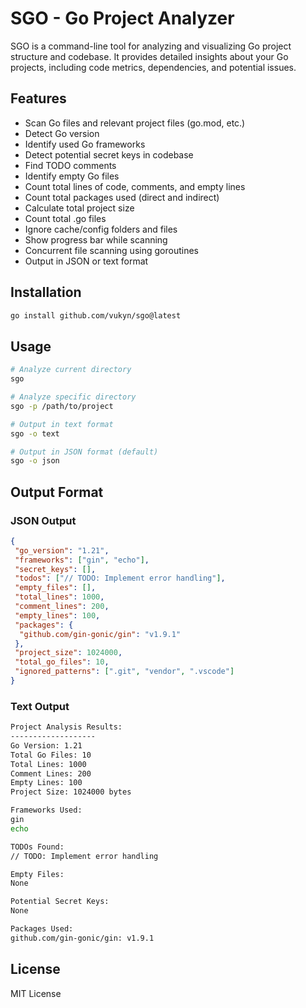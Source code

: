 # SGO - Go Project Analyzer

SGO is a command-line tool for analyzing and visualizing Go project structure and codebase. It provides detailed insights about your Go projects, including code metrics, dependencies, and potential issues.

## Features

- Scan Go files and relevant project files (go.mod, etc.)
- Detect Go version
- Identify used Go frameworks
- Detect potential secret keys in codebase
- Find TODO comments
- Identify empty Go files
- Count total lines of code, comments, and empty lines
- Count total packages used (direct and indirect)
- Calculate total project size
- Count total .go files
- Ignore cache/config folders and files
- Show progress bar while scanning
- Concurrent file scanning using goroutines
- Output in JSON or text format

## Installation

```bash
go install github.com/vukyn/sgo@latest
```

## Usage

```bash
# Analyze current directory
sgo

# Analyze specific directory
sgo -p /path/to/project

# Output in text format
sgo -o text

# Output in JSON format (default)
sgo -o json
```

## Output Format

### JSON Output

```json
{
 "go_version": "1.21",
 "frameworks": ["gin", "echo"],
 "secret_keys": [],
 "todos": ["// TODO: Implement error handling"],
 "empty_files": [],
 "total_lines": 1000,
 "comment_lines": 200,
 "empty_lines": 100,
 "packages": {
  "github.com/gin-gonic/gin": "v1.9.1"
 },
 "project_size": 1024000,
 "total_go_files": 10,
 "ignored_patterns": [".git", "vendor", ".vscode"]
}
```

### Text Output

```bash
Project Analysis Results:
-------------------
Go Version: 1.21
Total Go Files: 10
Total Lines: 1000
Comment Lines: 200
Empty Lines: 100
Project Size: 1024000 bytes

Frameworks Used:
gin
echo

TODOs Found:
// TODO: Implement error handling

Empty Files:
None

Potential Secret Keys:
None

Packages Used:
github.com/gin-gonic/gin: v1.9.1
```

## License

MIT License
